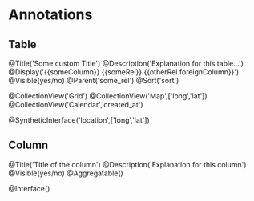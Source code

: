 Annotations
===========


Table
-----
@Title('Some custom Title')
@Description('Explanation for this table...')
@Display('{{someColumn}} {{someRel}} {{otherRel.foreignColumn}}')
@Visible(yes/no)
@Parent('some_rel')
@Sort('sort')

@CollectionView('Grid')
@CollectionView('Map',['long','lat'])
@CollectionView('Calendar','created_at')

@SyntheticInterface('location',['long','lat'])

Column
------
@Title('Title of the column')
@Description('Explanation for this column')
@Visible(yes/no)
@Aggregatable()

@Interface()